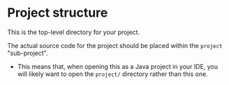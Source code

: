 # Project structure

This is the top-level directory for your project.

The actual source code for the project should be placed within the `project`
"sub-project".

* This means that, when opening this as a Java project in your IDE, you will
  likely want to open the `project/` directory rather than this one.
